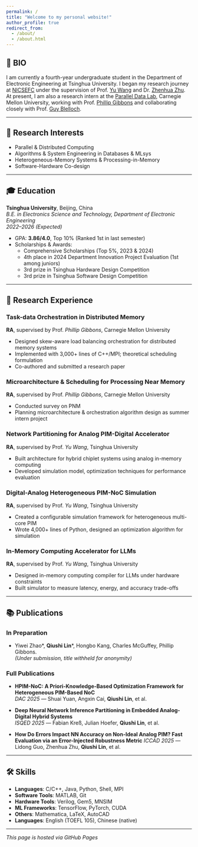 ```yaml
---
permalink: /
title: "Welcome to my personal website!"
author_profile: true
redirect_from: 
  - /about/
  - /about.html
---
```



## 👤 BIO

I am currently a fourth-year undergraduate student in the Department of Electronic Engineering at Tsinghua University. I began my research journey at [NICSEFC](https://nicsefc.ee.tsinghua.edu.cn/) under the supervision of Prof. [Yu Wang](https://web.ee.tsinghua.edu.cn/wangyu) and Dr. [Zhenhua Zhu](https://nicsefc.ee.tsinghua.edu.cn/people/ZhenhuaZhu). At present, I am also a research intern at the [Parallel Data Lab](https://www.pdl.cmu.edu/index.shtml), Carnegie Mellon University, working with Prof. [Phillip Gibbons](https://www.cs.cmu.edu/~gibbons/) and collaborating closely with Prof. [Guy Blelloch](https://www.cs.cmu.edu/~guyb/). 


---

## 🎯 Research Interests

- Parallel & Distributed Computing  
- Algorithms & System Engineering in Databases & MLsys  
- Heterogeneous-Memory Systems & Processing-in-Memory  
- Software-Hardware Co-design  

---

## 🎓 Education

**Tsinghua University**, Beijing, China  
*B.E. in Electronics Science and Technology, Department of Electronic Engineering*  
_2022–2026 (Expected)_  
- GPA: **3.86/4.0**, Top 10% (Ranked 1st in last semester)  
- Scholarships & Awards:
  - Comprehensive Scholarships (Top 5%, 2023 & 2024)  
  - 4th place in 2024 Department Innovation Project Evaluation (1st among juniors)  
  - 3rd prize in Tsinghua Hardware Design Competition  
  - 3rd prize in Tsinghua Software Design Competition  

---

## 🧪 Research Experience

### Task-data Orchestration in Distributed Memory  
**RA**, supervised by Prof. *Phillip Gibbons*, Carnegie Mellon University  
- Designed skew-aware load balancing orchestration for distributed memory systems  
- Implemented with 3,000+ lines of C++/MPI; theoretical scheduling formulation  
- Co-authored and submitted a research paper  

### Microarchitecture & Scheduling for Processing Near Memory  
**RA**, supervised by Prof. *Phillip Gibbons*, Carnegie Mellon University  
- Conducted survey on PNM  
- Planning microarchitecture & orchestration algorithm design as summer intern project  

### Network Partitioning for Analog PIM-Digital Accelerator  
**RA**, supervised by Prof. *Yu Wang*, Tsinghua University  
- Built architecture for hybrid chiplet systems using analog in-memory computing  
- Developed simulation model, optimization techniques for performance evaluation  

### Digital-Analog Heterogeneous PIM-NoC Simulation  
**RA**, supervised by Prof. *Yu Wang*, Tsinghua University  
- Created a configurable simulation framework for heterogeneous multi-core PIM  
- Wrote 4,000+ lines of Python, designed an optimization algorithm for simulation  

### In-Memory Computing Accelerator for LLMs  
**RA**, supervised by Prof. *Yu Wang*, Tsinghua University  
- Designed in-memory computing compiler for LLMs under hardware constraints  
- Built simulator to measure latency, energy, and accuracy trade-offs  

---

## 📚 Publications

### In Preparation  
- Yiwei Zhao\*, **Qiushi Lin**\*, Hongbo Kang, Charles McGuffey, Phillip Gibbons.  
  *(Under submission, title withheld for anonymity)*

### Full Publications  
- **HPIM-NoC: A Priori-Knowledge-Based Optimization Framework for Heterogeneous PIM-Based NoC**  
  *DAC 2025* — Shuai Yuan, Angxin Cai, **Qiushi Lin**, et al.

- **Deep Neural Network Inference Partitioning in Embedded Analog-Digital Hybrid Systems**  
  *ISQED 2025* — Fabian Kreß, Julian Hoefer, **Qiushi Lin**, et al.
  
- **How Do Errors Impact NN Accuracy on Non-Ideal Analog PIM? Fast Evaluation via an Error-Injected Robustness Metric**
  *ICCAD 2025* — Lidong Guo, Zhenhua Zhu, **Qiushi Lin**, et al.

---

## 🛠 Skills

- **Languages**: C/C++, Java, Python, Shell, MPI  
- **Software Tools**: MATLAB, Git  
- **Hardware Tools**: Verilog, Gem5, MNSIM  
- **ML Frameworks**: TensorFlow, PyTorch, CUDA  
- **Others**: Mathematica, LaTeX, AutoCAD  
- **Languages**: English (TOEFL 105), Chinese (native)

---

_This page is hosted via GitHub Pages_  

